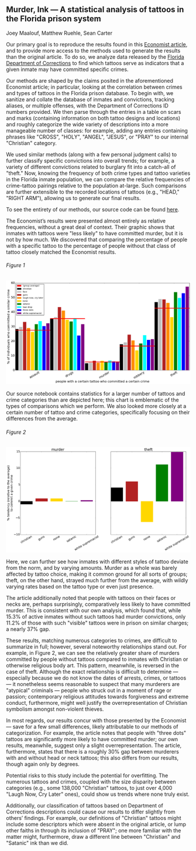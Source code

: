 ## Murder, Ink <body>&mdash;</body>  A statistical analysis of tattoos in the Florida prison system

Joey Maalouf, Matthew Ruehle, Sean Carter

Our primary goal is to reproduce the results found in this [Economist article](http://www.economist.com/news/christmas-specials/21712032-what-can-be-learned-prisoners-tattoos-statistical-analysis-art), and to provide more access to the methods used to generate the results than the original article. To do so, we analyze data released by the [Florida Department of Corrections](http://www.dc.state.fl.us/pub/obis_request.html) to find which tattoos serve as indicators that a given inmate may have committed specific crimes.

Our methods are shaped by the claims posited in the aforementioned Economist article; in particular, looking at the correlation between crimes and types of tattoos in the Florida prison database. To begin with, we sanitize and collate the database of inmates and convictions, tracking aliases, or multiple offenses, with the Department of Corrections ID numbers provided. We then parse through the entries in a table on scars and marks (containing information on both tattoo designs and locations) and roughly categorize the wide variety of descriptions into a more manageable number of classes: for example, adding any entries containing phrases like "CROSS", "HOLY", "ANGEL", "JESUS", or "PRAY" to our internal "Christian" category.

We used similar methods (along with a few personal judgment calls) to further classify specific convictions into overall trends; for example, a variety of different convictions related to burglary fit into a catch-all of "theft." Now, knowing the frequency of both crime types and tattoo varieties in the Florida inmate population, we can compare the relative frequencies of crime-tattoo pairings relative to the population at-large. Such comparisons are further extensible to the recorded locations of tattoos (e.g., "HEAD," "RIGHT ARM"), allowing us to generate our final results.

To see the entirety of our methods, our source code can be found [here](https://github.com/matthewruehle/DataScienceFLPrisons/blob/master/code/report1.ipynb).

The Economist’s results were presented almost entirely as relative frequencies, without a great deal of context. Their graphic shows that inmates with tattoos were "less likely" to have committed murder, but it is not by how much. We discovered that comparing the percentage of people with a specific tattoo to the percentage of people without that class of tattoo closely matched the Economist results.

###### Figure 1

![all results](pics/results_all.png)

Our source notebook contains statistics for a larger number of tattoos and crime categories than are depicted here; this chart is emblematic of the types of comparisons which we perform. We also looked more closely at a certain number of tattoo and crime categories, specifically focusing on their differences from the average.

###### Figure 2

![pruned results](pics/results_pruned.png)

Here, we can further see how inmates with different styles of tattoo deviate from the norm, and by varying amounts. Murder as a whole was barely affected by tattoo choice, making it common ground for all sorts of groups; theft, on the other hand, strayed much further from the average, with  wildly varying rates based on the tattoo type or even just presence.

The article additionally noted that people with tattoos on their faces or necks are, perhaps surprisingly, comparatively less likely to have committed murder. This is consistent with our own analysis, which found that, while 15.3% of active inmates without such tattoos had murder convictions, only 11.2% of those with such "visible" tattoos were in prison on similar charges; a nearly 37% gap.

These results, matching numerous categories to crimes, are difficult to summarize in full; however, several noteworthy relationships stand out. For example, in Figure 2, we can see the relatively greater share of murders committed by people without tattoos compared to inmates with Christian or otherwise religious body art. This pattern, meanwhile, is reversed in the case of theft. Although the exact relationship is difficult to determine <body>&mdash;</body> especially because we do not know the dates of arrests, crimes, or tattoos <body>&mdash;</body> it nonetheless seems reasonable to suspect that many murderers are "atypical" criminals <body>&mdash;</body> people who struck out in a moment of rage or passion; contemporary religious attitudes towards forgiveness and extreme conduct, furthermore, might well justify the overrepresentation of Christian symbolism amongst non-violent thieves.

In most regards, our results concur with those presented by the Economist <body>&mdash;</body> save for a few small differences, likely attributable to our methods of categorization. For example, the article notes that people with "three dots" tattoos are significantly more likely to have committed murder; our own results, meanwhile, suggest only a slight overrepresentation. The article, furthermore, states that there is a roughly 30% gap between murderers with and without head or neck tattoos; this also differs from our results, though again only by degrees.

Potential risks to this study include the potential for overfitting. The numerous tattoos and crimes, coupled with the size disparity between categories (e.g., some 138,000 "Christian" tattoos, to just over 4,000 "Laugh Now, Cry Later" ones), could show us trends where none truly exist.

Additionally, our classification of tattoos based on Department of Corrections descriptions could cause our results to differ slightly from others’ findings. For example, our definitions of "Christian" tattoos might include some descriptors which were absent in the original article, or lump other faiths in through its inclusion of "PRAY"; one more familiar with the matter might, furthermore, draw a different line between "Christian" and "Satanic" ink than we did.
